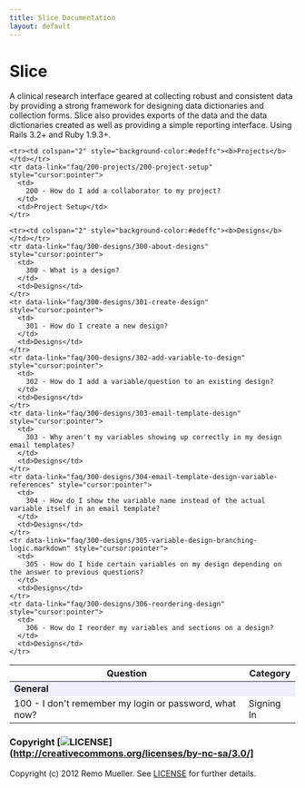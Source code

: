 ```yaml
---
title: Slice Documentation
layout: default
---
```


# Slice

A clinical research interface geared at collecting robust and consistent data by providing a strong framework for designing data dictionaries and collection forms. Slice also provides exports of the data and the data dictionaries created as well as providing a simple reporting interface. Using Rails 3.2+ and Ruby 1.9.3+.


<table class="table table-hover">
  <thead>
    <tr>
      <th>Question</th>
      <th>Category</th>
    </tr>
  </thead>
  <tbody>
    <tr><td colspan="2" style="background-color:#edeffc"><b>General</b></td></tr>
    <tr data-link="faq/100-general/100-signing-in" style="cursor:pointer">
      <td>
        100 - I don't remember my login or password, what now?
      </td>
      <td>Signing In</td>
    </tr>

    <tr><td colspan="2" style="background-color:#edeffc"><b>Projects</b></td></tr>
    <tr data-link="faq/200-projects/200-project-setup" style="cursor:pointer">
      <td>
        200 - How do I add a collaborator to my project?
      </td>
      <td>Project Setup</td>
    </tr>

    <tr><td colspan="2" style="background-color:#edeffc"><b>Designs</b></td></tr>
    <tr data-link="faq/300-designs/300-about-designs" style="cursor:pointer">
      <td>
        300 - What is a design?
      </td>
      <td>Designs</td>
    </tr>
    <tr data-link="faq/300-designs/301-create-design" style="cursor:pointer">
      <td>
        301 - How do I create a new design?
      </td>
      <td>Designs</td>
    </tr>
    <tr data-link="faq/300-designs/302-add-variable-to-design" style="cursor:pointer">
      <td>
        302 - How do I add a variable/question to an existing design?
      </td>
      <td>Designs</td>
    </tr>
    <tr data-link="faq/300-designs/303-email-template-design" style="cursor:pointer">
      <td>
        303 - Why aren't my variables showing up correctly in my design email templates?
      </td>
      <td>Designs</td>
    </tr>
    <tr data-link="faq/300-designs/304-email-template-design-variable-references" style="cursor:pointer">
      <td>
        304 - How do I show the variable name instead of the actual variable itself in an email template?
      </td>
      <td>Designs</td>
    </tr>
    <tr data-link="faq/300-designs/305-variable-design-branching-logic.markdown" style="cursor:pointer">
      <td>
        305 - How do I hide certain variables on my design depending on the answer to previous questions?
      </td>
      <td>Designs</td>
    </tr>
    <tr data-link="faq/300-designs/306-reordering-design" style="cursor:pointer">
      <td>
        306 - How do I reorder my variables and sections on a design?
      </td>
      <td>Designs</td>
    </tr>
  </tbody>
</table>




### Copyright [![LICENSE](http://i.creativecommons.org/l/by-nc-sa/3.0/80x15.png)](http://creativecommons.org/licenses/by-nc-sa/3.0/]

Copyright (c) 2012 Remo Mueller. See [LICENSE](https://github.com/remomueller/slice/blob/master/LICENSE) for further details.
